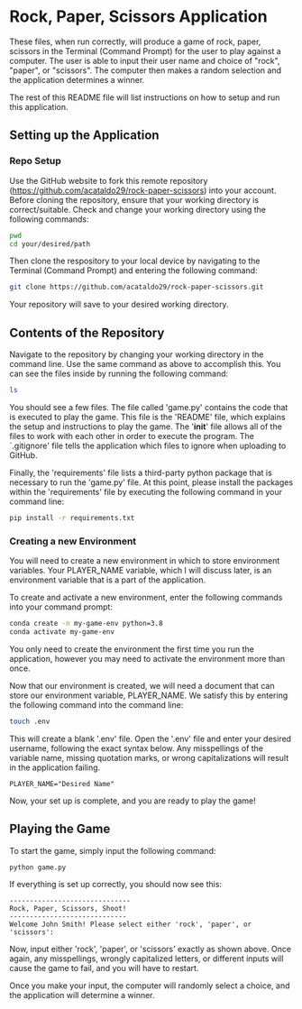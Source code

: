 # Rock, Paper, Scissors Application

These files, when run correctly, will produce a game of rock, paper, scissors in the Terminal (Command Prompt) for the user to play against a computer. The user is able to input their user name and choice of "rock", "paper", or "scissors". The computer then makes a random selection and the application determines a winner. 

The rest of this README file will list instructions on how to setup and run this application.

## Setting up the Application

### Repo Setup

Use the GitHub website to fork this remote repository (https://github.com/acataldo29/rock-paper-scissors) into your account. Before cloning the repository, ensure that your working directory is correct/suitable. Check and change your working directory using the following commands:

```sh
pwd
cd your/desired/path
```

Then clone the respository to your local device by navigating to the Terminal (Command Prompt) and entering the following command:

```sh
git clone https://github.com/acataldo29/rock-paper-scissors.git
```

Your repository will save to your desired working directory. 

## Contents of the Repository

Navigate to the repository by changing your working directory in the command line. Use the same command as above to accomplish this. You can see the files inside by running the following command:

```sh
ls
```

You should see a few files. The file called 'game.py' contains the code that is executed to play the game. This file is the 'README' file, which explains the setup and instructions to play the game. The '__init__' file allows all of the files to work with each other in order to execute the program. The `.gitignore' file tells the application which files to ignore when uploading to GitHub.

Finally, the 'requirements' file lists a third-party python package that is necessary to run the 'game.py' file. At this point, please install the packages within the 'requirements' file by executing the following command in your command line:

```sh
pip install -r requirements.txt
```

### Creating a new Environment

You will need to create a new environment in which to store environment variables. Your PLAYER_NAME variable, which I will discuss later, is an environment variable that is a part of the application.

To create and activate a new environment, enter the following commands into your command prompt:

```sh
conda create -n my-game-env python=3.8
conda activate my-game-env
```
You only need to create the environment the first time you run the application, however you may need to activate the environment more than once.

Now that our environment is created, we will need a document that can store our environment variable, PLAYER_NAME. We satisfy this by entering the following command into the command line:

```sh
touch .env
```
This will create a blank '.env' file. Open the '.env' file and enter your desired username, following the exact syntax below. Any misspellings of the variable name, missing quotation marks, or wrong capitalizations will result in the application failing.

    PLAYER_NAME="Desired Name"

Now, your set up is complete, and you are ready to play the game!

## Playing the Game

To start the game, simply input the following command:

```sh
python game.py
```

If everything is set up correctly, you should now see this:

```
------------------------------
Rock, Paper, Scissors, Shoot!
-----------------------------
Welcome John Smith! Please select either 'rock', 'paper', or 'scissors':
```

Now, input either 'rock', 'paper', or 'scissors' exactly as shown above. Once again, any misspellings, wrongly capitalized letters, or different inputs will cause the game to fail, and you will have to restart.

Once you make your input, the computer will randomly select a choice, and the application will determine a winner. 
